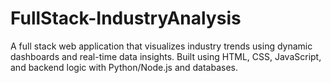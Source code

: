 # FullStack-IndustryAnalysis
A full stack web application that visualizes industry trends using dynamic dashboards and real-time data insights. Built using HTML, CSS, JavaScript, and backend logic with Python/Node.js and databases.
